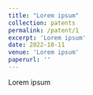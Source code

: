 ```yaml
---
title: "Lorem ipsum"
collection: patents
permalink: /patent/1
excerpt: 'Lorem ipsum'
date: 2022-10-11
venue: 'Lorem ipsum'
paperurl: ''
---
```

Lorem ipsum
